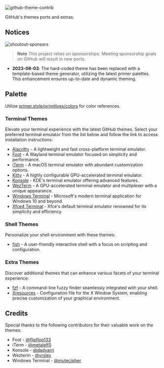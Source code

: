 ![github-theme-contrib](https://github.com/projekt0n/github-theme-contrib/assets/24286590/cd860b33-b9eb-4f95-b77b-670457f772e0)

GitHub's themes ports and extras.

## Notices

<!-- If you're interested, you can learn more about 'sponsor-spotlight' on
 https://dev.to/ful1e5/lets-give-recognition-to-those-supporting-our-work-on-github-sponsors-b00 -->

![shoutout-sponsors](https://sponsor-spotlight.vercel.app/sponsor?login=ful1e5)

> **Note**
> This project relies on sponsorships. Meeting sponsorship goals on GitHub will result in new ports.

- **2023-08-03**: The hard-coded theme has been replaced with a template-based theme generator, utilizing the latest primer palettes. This enhancement ensures up-to-date and dynamic theming.

## Palette

Utilize [primer.style/primitives/colors](https://primer.style/primitives/colors) for color references.

### Terminal Themes

Elevate your terminal experience with the latest GitHub themes. Select your preferred terminal emulator from the list below and follow the link to access installation instructions:

- [Alacritty](./themes/alacritty/) - A lightweight and fast cross-platform terminal emulator.
- [Foot](./themes/foot/) - A Wayland terminal emulator focused on simplicity and performance.
- [iTerm](./themes/iterm/) - A macOS terminal emulator with abundant customization options.
- [Kitty](./themes/kitty/) - A highly configurable GPU-accelerated terminal emulator.
- [Konsole](./themes/konsole/) - KDE's terminal emulator offering advanced features.
- [WezTerm](./themes/wezterm/) - A GPU-accelerated terminal emulator and multiplexer with a unique appearance.
- [Windows Terminal](./themes/windows_terminal/) - Microsoft's modern terminal application for Windows 10 and beyond.
- [Xfce4 Terminal](./themes/xfce_terminal/) - Xfce's default terminal emulator renowned for its simplicity and efficiency.

### Shell Themes

Personalize your shell environment with these themes:

- [fish](./themes/fish/) - A user-friendly interactive shell with a focus on scripting and configuration.

### Extra Themes

Discover additional themes that can enhance various facets of your terminal experience:

- [fzf](./themes/fzf/) - A command-line fuzzy finder seamlessly integrated with your shell.
- [Xresources](./themes/xresources/) - Configuration file for the X Window System, enabling precise customization of your graphical environment.

## Credits

Special thanks to the following contributors for their valuable work on the themes:

- Foot - [@flipflop133](https://github.com/flipflop133)
- iTerm - [@metalelf0](https://github.com/metalelf0)
- Konsole - [@dadyarri](https://github.com/dadyarri)
- Wezterm - [@vrslev](https://github.com/vrslev)
- Windows Terminal - [@mutecipher](https://github.com/mutecipher)
